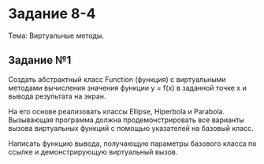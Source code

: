 # Задание 8-4

Тема: Виртуальные методы.

## Задание №1

Создать абстрактный класс Function (функция) с виртуальными методами вычисления значения функции y = f(x) в заданной точке х и вывода результата на экран.

На его основе реализовать классы Ellipse, Hiperbola и Parabola. Вызывающая программа должна продемонстрировать все варианты вызова виртуальных функций с помощью указателей на базовый класс.

Написать функцию вывода, получающую параметры базового класса по ссылке и демонстрирующую виртуальный вызов.



